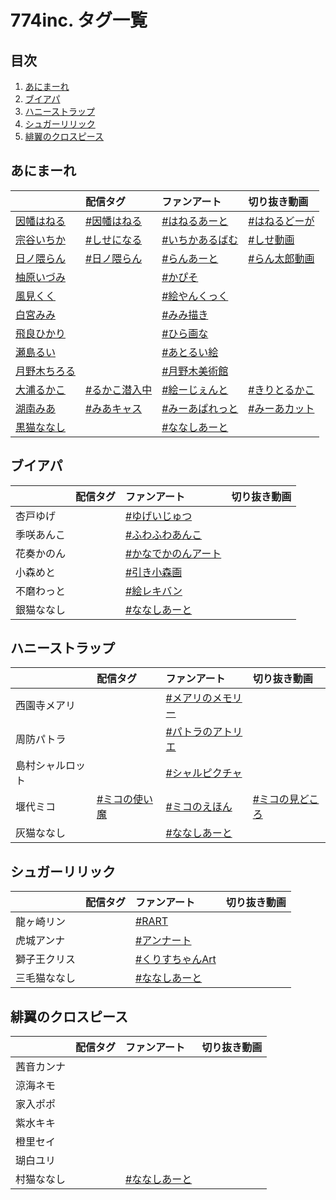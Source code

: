 # 774inc. タグ一覧
## 目次
1. [あにまーれ](https://github.com/RSyiets/774inc-tags#あにまーれ)  
2. [ブイアパ](https://github.com/RSyiets/774inc-tags#ブイアパ)  
3. [ハニーストラップ](https://github.com/RSyiets/774inc-tags#ハニーストラップ)  
4. [シュガーリリック](https://github.com/RSyiets/774inc-tags#シュガーリリック)  
5. [緋翼のクロスピース](https://github.com/RSyiets/774inc-tags#緋翼のクロスピース)  

## あにまーれ
|  | 配信タグ | ファンアート | 切り抜き動画 |
|:--|:--|:--|:--|
| [因幡はねる](https://twitter.com/Haneru_Inaba) | [#因幡はねる](https://twitter.com/search?q=%23因幡はねる) | [#はねるあーと](https://twitter.com/search?q=%23はねるあーと) | [#はねるどーが](https://twitter.com/search?q=%23はねるどーが) |
| [宗谷いちか](https://twitter.com/Ichika_Souya) | [#しせになる](https://twitter.com/search?q=%23しせになる) | [#いちかあるばむ](https://twitter.com/search?q=%23いちかあるばむ) | [#しせ動画](https://twitter.com/search?q=%23しせ動画) |
| [日ノ隈らん](https://twitter.com/Ran_Hinokuma) | [#日ノ隈らん](https://twitter.com/search?q=%23日ノ隈らん) | [#らんあーと](https://twitter.com/search?q=%23らんあーと) | [#らん太郎動画](https://twitter.com/search?q=%23らん太郎動画)
| [柚原いづみ](https://twitter.com/Izumi_Yunohara) || [#かぴそ](https://twitter.com/search?q=%23かぴそ) |
| [風見くく](https://twitter.com/Kuku_Kazami) || [#絵やんくっく](https://twitter.com/search?q=%23絵やんくっく) |
| [白宮みみ](https://twitter.com/shiromiya_mimi) || [#みみ描き](https://twitter.com/search?q=%23みみ描き) |
| [飛良ひかり](https://twitter.com/Hikari_Hira) || [#ひら画な](https://twitter.com/search?q=%23ひら画な) |
| [瀬島るい](https://twitter.com/Rui_Seshima) || [#あとるい絵](https://twitter.com/search?q=%23あとるい絵) |
| [月野木ちろる](https://twitter.com/tirol0_0lorit) || [#月野木美術館](https://twitter.com/search?q=%23月野木美術館) |
| [大浦るかこ](https://twitter.com/Rukako_Oura) | [#るかこ潜入中](https://twitter.com/search?q=%23るかこ潜入中) | [#絵ーじぇんと](https://twitter.com/search?q=%23絵ーじぇんと) | [#きりとるかこ](https://twitter.com/search?q=%23きりとるかこ) |
| [湖南みあ](https://twitter.com/Mia_Konan) | [#みあキャス](https://twitter.com/search?q=%23みあキャス) | [#みーあぱれっと](https://twitter.com/search?q=%23みーあぱれっと) | [#みーあカット](https://twitter.com/search?q=%23みーあカット) |
| [黒猫ななし](https://twitter.com/Animare_cafe) || [#ななしあーと](https://twitter.com/search?q=%23ななしあーと) ||

## ブイアパ
|  | 配信タグ | ファンアート | 切り抜き動画 |
|:--|:--|:--|:--|
| 杏戸ゆげ || [#ゆげいじゅつ](https://twitter.com/search?q=%23ゆげいじゅつ) |
| 季咲あんこ || [#ふわふわあんこ](https://twitter.com/search?q=%23ふわふわあんこ) |
| 花奏かのん || [#かなでかのんアート](https://twitter.com/search?q=%23かなでかのんアート) |
| 小森めと || [#引き小森画](https://twitter.com/search?q=%23引き小森画) |
| 不磨わっと || [#絵レキバン](https://twitter.com/search?q=%23絵レキバン) |
| 銀猫ななし || [#ななしあーと](https://twitter.com/search?q=%23ななしあーと) |

## ハニーストラップ
|  | 配信タグ | ファンアート | 切り抜き動画 |
|:--|:--|:--|:--|
| 西園寺メアリ || [#メアリのメモリー](https://twitter.com/search?q=%23メアリのメモリー) |
| 周防パトラ || [#パトラのアトリエ](https://twitter.com/search?q=%23パトラのアトリエ) |
| 島村シャルロット || [#シャルピクチャ](https://twitter.com/search?q=%23シャルピクチャ) |
| 堰代ミコ | [#ミコの使い魔](https://twitter.com/search?q=%23ミコの使い魔) | [#ミコのえほん](https://twitter.com/search?q=%23ミコのえほん) | [#ミコの見どころ](https://twitter.com/search?q=%23ミコの見どころ)
| 灰猫ななし || [#ななしあーと](https://twitter.com/search?q=%23ななしあーと) |

## シュガーリリック
|  | 配信タグ | ファンアート | 切り抜き動画 |
|:--|:--|:--|:--|
| 龍ヶ崎リン || [#RART](https://twitter.com/search?q=%23RART) |
| 虎城アンナ || [#アンナート](https://twitter.com/search?q=%23アンナート) |
| 獅子王クリス || [#くりすちゃんArt](https://twitter.com/search?q=%23くりすちゃんArt) |
| 三毛猫ななし || [#ななしあーと](https://twitter.com/search?q=%23ななしあーと) |

## 緋翼のクロスピース
|  | 配信タグ | ファンアート | 切り抜き動画 |
|:--|:--|:--|:--|
| 茜音カンナ |||
| 涼海ネモ |||
| 家入ポポ |||
| 紫水キキ |||
| 橙里セイ |||
| 瑚白ユリ |||
| 村猫ななし || [#ななしあーと](https://twitter.com/search?q=%23ななしあーと) |
